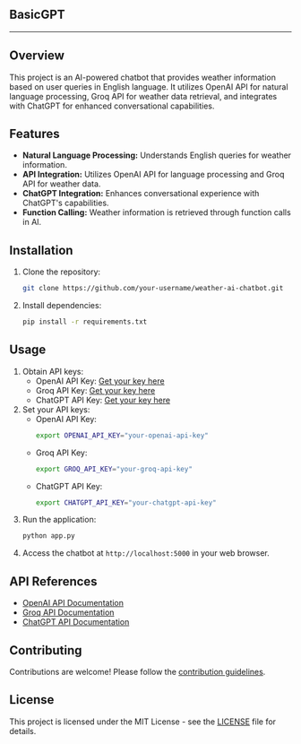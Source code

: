 ## BasicGPT
---
## Overview
This project is an AI-powered chatbot that provides weather information based on user queries in English language. It utilizes OpenAI API for natural language processing, Groq API for weather data retrieval, and integrates with ChatGPT for enhanced conversational capabilities.

## Features
- **Natural Language Processing:** Understands English queries for weather information.
- **API Integration:** Utilizes OpenAI API for language processing and Groq API for weather data.
- **ChatGPT Integration:** Enhances conversational experience with ChatGPT's capabilities.
- **Function Calling:** Weather information is retrieved through function calls in AI.

## Installation
1. Clone the repository:
   ```bash
   git clone https://github.com/your-username/weather-ai-chatbot.git
   ```
2. Install dependencies:
   ```bash
   pip install -r requirements.txt
   ```

## Usage
1. Obtain API keys:
   - OpenAI API Key: [Get your key here](https://openai.com/)
   - Groq API Key: [Get your key here](https://groq.io/)
   - ChatGPT API Key: [Get your key here](https://chat.openai.com/)
2. Set your API keys:
   - OpenAI API Key:
     ```bash
     export OPENAI_API_KEY="your-openai-api-key"
     ```
   - Groq API Key:
     ```bash
     export GROQ_API_KEY="your-groq-api-key"
     ```
   - ChatGPT API Key:
     ```bash
     export CHATGPT_API_KEY="your-chatgpt-api-key"
     ```
3. Run the application:
   ```bash
   python app.py
   ```
4. Access the chatbot at `http://localhost:5000` in your web browser.

## API References
- [OpenAI API Documentation](https://beta.openai.com/docs/)
- [Groq API Documentation](https://groq.io/docs/)
- [ChatGPT API Documentation](https://beta.openai.com/docs/)

## Contributing
Contributions are welcome! Please follow the [contribution guidelines](CONTRIBUTING.md).

## License
This project is licensed under the MIT License - see the [LICENSE](LICENSE) file for details.
